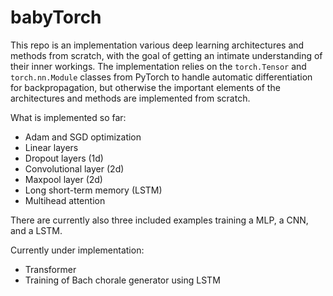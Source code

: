 # babyTorch
This repo is an implementation various deep learning architectures and methods 
from scratch, with the goal of getting an intimate understanding of their inner
workings. The implementation relies on the `torch.Tensor` and `torch.nn.Module` classes 
from PyTorch to handle automatic differentiation for backpropagation, but otherwise the important
elements of the architectures and methods are implemented from scratch. 

What is implemented so far: 
  - Adam and SGD optimization
  - Linear layers
  - Dropout layers (1d)
  - Convolutional layer (2d)
  - Maxpool layer (2d)
  - Long short-term memory (LSTM)
  - Multihead attention 

There are currently also three included examples training a MLP, a CNN, and a
LSTM. 

Currently under implementation:
  - Transformer
  - Training of Bach chorale generator using LSTM 

<!--
# Bach dataset: https://github.com/ageron/handson-ml2/blob/master/datasets/jsb_chorales/jsb_chorales.tgz
-->
